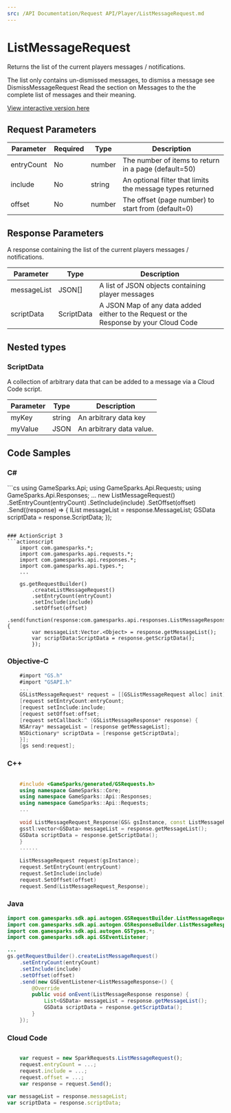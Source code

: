 ```yaml
---
src: /API Documentation/Request API/Player/ListMessageRequest.md
---
```


# ListMessageRequest


Returns the list of the current players messages / notifications.

The list only contains un-dismissed messages, to dismiss a message see DismissMessageRequest Read the section on Messages to the the complete list of messages and their meaning.


<a href="https://api.gamesparks.net/#listmessagerequest" target="_gsapi">View interactive version here</a>

## Request Parameters

Parameter | Required | Type | Description
--------- | -------- | ---- | -----------
entryCount | No | number | The number of items to return in a page (default=50)
include | No | string | An optional filter that limits the message types returned
offset | No | number | The offset (page number) to start from (default=0)

## Response Parameters


A response containing the list of the current players messages / notifications.

Parameter | Type | Description
--------- | ---- | -----------
messageList | JSON[] | A list of JSON objects containing player messages
scriptData | ScriptData | A JSON Map of any data added either to the Request or the Response by your Cloud Code

## Nested types

### ScriptData

A collection of arbitrary data that can be added to a message via a Cloud Code script.

Parameter | Type | Description
--------- | ---- | -----------
myKey | string | An arbitrary data key
myValue | JSON | An arbitrary data value.


## Code Samples

<h3>C#</h3>
```cs
	using GameSparks.Api;
	using GameSparks.Api.Requests;
	using GameSparks.Api.Responses;
	...
	new ListMessageRequest()
		.SetEntryCount(entryCount)
		.SetInclude(include)
		.SetOffset(offset)
		.Send((response) => {
		IList<GSData> messageList = response.MessageList; 
		GSData scriptData = response.ScriptData; 
		});

```

### ActionScript 3
```actionscript
	import com.gamesparks.*;
	import com.gamesparks.api.requests.*;
	import com.gamesparks.api.responses.*;
	import com.gamesparks.api.types.*;
	...
	
	gs.getRequestBuilder()
	    .createListMessageRequest()
		.setEntryCount(entryCount)
		.setInclude(include)
		.setOffset(offset)
		.send(function(response:com.gamesparks.api.responses.ListMessageResponse):void {
		var messageList:Vector.<Object> = response.getMessageList(); 
		var scriptData:ScriptData = response.getScriptData(); 
		});

```

### Objective-C
```objectivec
	#import "GS.h"
	#import "GSAPI.h"
	...
	GSListMessageRequest* request = [[GSListMessageRequest alloc] init];
	[request setEntryCount:entryCount;
	[request setInclude:include;
	[request setOffset:offset;
	[request setCallback:^ (GSListMessageResponse* response) {
	NSArray* messageList = [response getMessageList]; 
	NSDictionary* scriptData = [response getScriptData]; 
	}];
	[gs send:request];

```

### C++
```cpp

	#include <GameSparks/generated/GSRequests.h>
	using namespace GameSparks::Core;
	using namespace GameSparks::Api::Responses;
	using namespace GameSparks::Api::Requests;
	...
	
	void ListMessageRequest_Response(GS& gsInstance, const ListMessageResponse& response) {
	gsstl:vector<GSData> messageList = response.getMessageList(); 
	GSData scriptData = response.getScriptData(); 
	}
	......
	
	ListMessageRequest request(gsInstance);
	request.SetEntryCount(entryCount)
	request.SetInclude(include)
	request.SetOffset(offset)
	request.Send(ListMessageRequest_Response);
```

### Java
```java
import com.gamesparks.sdk.api.autogen.GSRequestBuilder.ListMessageRequest;
import com.gamesparks.sdk.api.autogen.GSResponseBuilder.ListMessageResponse;
import com.gamesparks.sdk.api.autogen.GSTypes.*;
import com.gamesparks.sdk.api.GSEventListener;

...
gs.getRequestBuilder().createListMessageRequest()
	.setEntryCount(entryCount)
	.setInclude(include)
	.setOffset(offset)
	.send(new GSEventListener<ListMessageResponse>() {
		@Override
		public void onEvent(ListMessageResponse response) {
			List<GSData> messageList = response.getMessageList(); 
			GSData scriptData = response.getScriptData(); 
		}
	});

```

### Cloud Code
```javascript

	var request = new SparkRequests.ListMessageRequest();
	request.entryCount = ...;
	request.include = ...;
	request.offset = ...;
	var response = request.Send();
	
var messageList = response.messageList; 
var scriptData = response.scriptData; 
```


